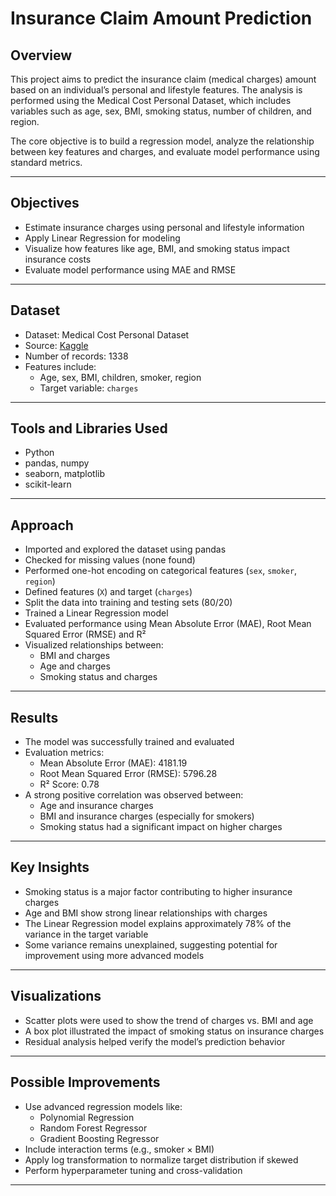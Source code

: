 # Insurance Claim Amount Prediction

## Overview

This project aims to predict the insurance claim (medical charges) amount based on an individual’s personal and lifestyle features. The analysis is performed using the Medical Cost Personal Dataset, which includes variables such as age, sex, BMI, smoking status, number of children, and region.

The core objective is to build a regression model, analyze the relationship between key features and charges, and evaluate model performance using standard metrics.

---

## Objectives

- Estimate insurance charges using personal and lifestyle information
- Apply Linear Regression for modeling
- Visualize how features like age, BMI, and smoking status impact insurance costs
- Evaluate model performance using MAE and RMSE

---

## Dataset

- Dataset: Medical Cost Personal Dataset
- Source: [Kaggle](https://www.kaggle.com/datasets/mirichoi0218/insurance) 
- Number of records: 1338
- Features include:
  - Age, sex, BMI, children, smoker, region
  - Target variable: `charges`

---

## Tools and Libraries Used

- Python
- pandas, numpy
- seaborn, matplotlib
- scikit-learn

---

## Approach

- Imported and explored the dataset using pandas
- Checked for missing values (none found)
- Performed one-hot encoding on categorical features (`sex`, `smoker`, `region`)
- Defined features (`X`) and target (`charges`)
- Split the data into training and testing sets (80/20)
- Trained a Linear Regression model
- Evaluated performance using Mean Absolute Error (MAE), Root Mean Squared Error (RMSE) and R²
- Visualized relationships between:
  - BMI and charges
  - Age and charges
  - Smoking status and charges

---

## Results

- The model was successfully trained and evaluated
- Evaluation metrics:
  - Mean Absolute Error (MAE): 4181.19
  - Root Mean Squared Error (RMSE): 5796.28
  - R² Score: 0.78
- A strong positive correlation was observed between:
  - Age and insurance charges
  - BMI and insurance charges (especially for smokers)
  - Smoking status had a significant impact on higher charges

---

## Key Insights

- Smoking status is a major factor contributing to higher insurance charges
- Age and BMI show strong linear relationships with charges
- The Linear Regression model explains approximately 78% of the variance in the target variable
- Some variance remains unexplained, suggesting potential for improvement using more advanced models

---

## Visualizations

- Scatter plots were used to show the trend of charges vs. BMI and age
- A box plot illustrated the impact of smoking status on insurance charges
- Residual analysis helped verify the model’s prediction behavior

---

## Possible Improvements

- Use advanced regression models like:
  - Polynomial Regression
  - Random Forest Regressor
  - Gradient Boosting Regressor
- Include interaction terms (e.g., smoker × BMI)
- Apply log transformation to normalize target distribution if skewed
- Perform hyperparameter tuning and cross-validation

---